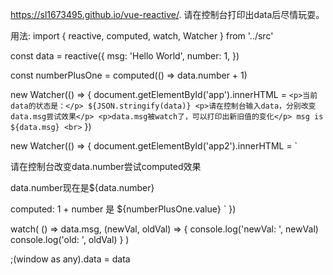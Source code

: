 https://sl1673495.github.io/vue-reactive/. 请在控制台打印出data后尽情玩耍。

用法:
import { reactive, computed, watch, Watcher } from '../src'

const data = reactive({
  msg: 'Hello World',
  number: 1,
})

const numberPlusOne = computed(() => data.number + 1)

new Watcher(() => {
  document.getElementById('app').innerHTML = `
    <p>当前data的状态是：</p>
    ${JSON.stringify(data)}
    <p>请在控制台输入data，分别改变data.msg尝试效果</p>
    <p>data.msg被watch了，可以打印出新旧值的变化</p>
    msg is ${data.msg} <br>
  `
})

new Watcher(() => {
  document.getElementById('app2').innerHTML = `
  <p>请在控制台改变data.number尝试computed效果</p>
  <p>data.number现在是${data.number}</p>
    computed: 1 + number 是 ${numberPlusOne.value}
  `
})

watch(
  () => data.msg,
  (newVal, oldVal) => {
    console.log('newVal: ', newVal)
    console.log('old: ', oldVal)
  }
)

;(window as any).data = data